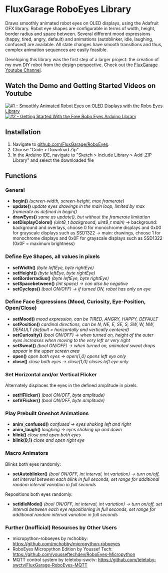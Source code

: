 # FluxGarage RoboEyes Library

Draws smoothly animated robot eyes on OLED displays, using the Adafruit GFX library. Robot eye shapes are configurable in terms of width, height, border radius and space between. Several different mood expressions (happy, tired, angry, default) and animations (autoblinker, idle, laughing, confused) are available. All state changes have smooth transitions and thus, complex animation sequences are easily feasible.

Developing this library was the first step of a larger project: the creation of my own DIY robot from the design perspective. Check out the [FluxGarage Youtube Channel](https://www.youtube.com/@FluxGarage).


## Watch the Demo and Getting Started Videos on Youtube

[![#1 - Smoothly Animated Robot Eyes on OLED Displays with the Robo Eyes Library](https://img.youtube.com/vi/ibSaDEkfUOI/0.jpg)](https://www.youtube.com/watch?v=ibSaDEkfUOI)
[![#2 - Getting Started With the Free Robo Eyes Arduino Library](https://img.youtube.com/vi/WtLWc5zzrmI/0.jpg)](https://www.youtube.com/watch?v=WtLWc5zzrmI)


## Installation

1. Navigate to [github.com/FluxGarage/RoboEyes](https://github.com/FluxGarage/RoboEyes).
2. Choose "Code > Download Zip"
3. In the Arduino IDE, navigate to "Sketch > Include Library > Add .ZIP Library" and select the downloaded file


## Functions

### General
- **begin()** _(screen-width, screen-height, max framerate)_
- **update()** _update eyes drawings in the main loop, limited by max framerate as defined in begin()_
- **drawEyes()** _same as update(), but without the framerate limitation_
- **setDisplayColors()** _(uint8_t background, uint8_t main)_
-> background: background and overlays, choose 0 for monochrome displays and 0x00 for grayscale displays such as SSD1322
-> main: drawings, choose 1 for monochrome displays and 0x0F for grayscale displays such as SSD1322 (0x0F = maximum brightness)
  
### Define Eye Shapes, all values in pixels
- **setWidth()** _(byte leftEye, byte rightEye)_
- **setHeight()** _(byte leftEye, byte rightEye)_
- **setBorderradius()** _(byte leftEye, byte rightEye)_
- **setSpacebetween()** _(int space) -> can also be negative_
- **setCyclops()** _(bool ON/OFF) -> if turned ON, robot has only on eye_

### Define Face Expressions (Mood, Curiosity, Eye-Position, Open/Close)
- **setMood()** _mood expression, can be TIRED, ANGRY, HAPPY, DEFAULT_
- **setPosition()** _cardinal directions, can be N, NE, E, SE, S, SW, W, NW, DEFAULT (default = horizontally and vertically centered)_
- **setCuriosity()** _(bool ON/OFF) -> when turned on, height of the outer eyes increases when moving to the very left or very right_
- **setSweat()** _(bool ON/OFF) -> when turned on, animated sweat drops appear in the upper screen area_
- **open()** _open both eyes -> open(1,0) opens left eye only_
- **close()** _close both eyes -> close(1,0) closes left eye only_

### Set Horizontal and/or Vertical Flicker
Alternately displaces the eyes in the defined amplitude in pixels:
- **setHFlicker()** _(bool ON/OFF, byte amplitude)_
- **setVFlicker()** _(bool ON/OFF, byte amplitude)_

### Play Prebuilt Oneshot Animations
- **anim_confused()** _confused -> eyes shaking left and right_
- **anim_laugh()** _laughing -> eyes shaking up and down_
- **blink()** _close and open both eyes_
- **blink(0,1)** _close and open right eye_

### Macro Animators
Blinks both eyes randomly:
- **setAutoblinker()** _(bool ON/OFF, int interval, int variation) -> turn on/off, set interval between each blink in full seconds, set range for additional random interval variation in full seconds_

Repositions both eyes randomly:
- **setIdleMode()** _(bool ON/OFF, int interval, int variation) -> turn on/off, set interval between each eye repositioning in full seconds, set range for additional random interval variation in full seconds_

### Further (Inofficial) Resources by Other Users
- micropython-roboeyes by mchobby: https://github.com/mchobby/micropython-roboeyes
- RoboEyes Micropython Edition by Youssef Tech: https://github.com/yousseftechdev/RoboEyes-Micropython
- MQTT control system by teletoby-swctv: https://github.com/teletoby-swctv/FluxGarage-RoboEyes-MQTT

